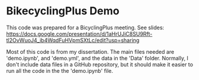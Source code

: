 # BikecyclingPlus Demo
This code was prepared for a BicyclingPlus meeting. See slides: https://docs.google.com/presentation/d/1aHrUJiC8SU9Rft-tl2OvWuoJ4_ib4WqdFuHVpmSXtLc/edit?usp=sharing 

Most of this code is from my dissertation. The main files needed are 'demo.ipynb', and 'demo.yml', and the data in the 'Data' folder. Normally, I don't include data files in a GitHub repository, but it should make it easier to run all the code in the the 'demo.ipynb' file.
